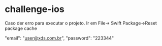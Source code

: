 # challenge-ios


Caso der erro para executar o projeto. Ir em File-> Swift Package->Reset package cache

"email": "user@xds.com.br",
"password": "223344"
